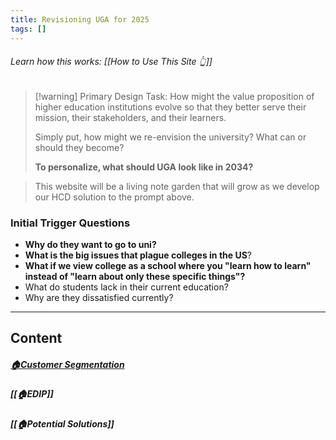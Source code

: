 ```yaml
---
title: Revisioning UGA for 2025
tags: []
---
```

###### Learn how this works: [[How to Use This Site 👆]]

>[!warning] Primary Design Task: 
>How might the value proposition of higher education institutions evolve so that they better serve their mission, their stakeholders, and their learners. 
>
>Simply put, how might we re-envision the university? What can or should they become? 
>
>**To personalize, what should UGA look like in 2034?**

> This website will be a living note garden that will grow as we develop our HCD solution to the prompt above.
### Initial Trigger Questions
- **Why do they want to go to uni?**
- **What is the big issues that plague colleges in the US**?
- **What if we view college as a school where you "learn how to learn" instead of "learn about only these specific things"?**
- What do students lack in their current education?
- Why are they dissatisfied currently?
---
## Content
##### [🏠Customer Segmentation](🏠Customer%20Segments.md)
##### [[🏠EDIP]]
##### [[🏠Potential Solutions]]